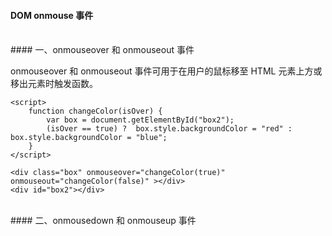 #### DOM onmouse 事件


<br>
#### 一、onmouseover 和 onmouseout 事件


onmouseover 和 onmouseout 事件可用于在用户的鼠标移至 HTML 元素上方或移出元素时触发函数。

```
<script>
    function changeColor(isOver) {
        var box = document.getElementById("box2");
        (isOver == true) ?  box.style.backgroundColor = "red" : box.style.backgroundColor = "blue";
    }
</script>

<div class="box" onmouseover="changeColor(true)" onmouseout="changeColor(false)" ></div>
<div id="box2"></div>
```



<br>
#### 二、onmousedown 和 onmouseup 事件
